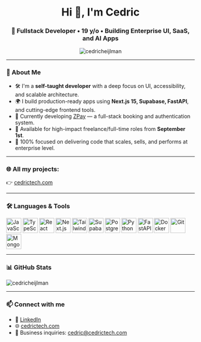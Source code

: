 <h1 align="center">Hi 👋, I'm Cedric</h1>
<h3 align="center">🚀 Fullstack Developer • 19 y/o • Building Enterprise UI, SaaS, and AI Apps</h3>

<p align="center">
  <img src="https://komarev.com/ghpvc/?username=cedricheijlman&label=Profile%20views&color=0e75b6&style=flat" alt="cedricheijlman" />
</p>

---

### 🧠 About Me

- 🛠️ I'm a **self-taught developer** with a deep focus on UI, accessibility, and scalable architecture.
- 🌍 I build production-ready apps using **Next.js 15, Supabase, FastAPI**, and cutting-edge frontend tools.
- 🧩 Currently developing [ZPay](https://cedrictech.com) — a full-stack booking and authentication system.
- 📅 Available for high-impact freelance/full-time roles from **September 1st**.
- 🧱 100% focused on delivering code that scales, sells, and performs at enterprise level.

---

### 🌐 All my projects:
👉 [cedrictech.com](https://cedrictech.com)

---

### 🛠️ Languages & Tools

<p align="left">
  <!-- Modern stack -->
  <img src="https://cdn.jsdelivr.net/gh/devicons/devicon/icons/javascript/javascript-original.svg" width="40" height="40" alt="JavaScript" />
  <img src="https://cdn.jsdelivr.net/gh/devicons/devicon/icons/typescript/typescript-original.svg" width="40" height="40" alt="TypeScript" />
  <img src="https://cdn.jsdelivr.net/gh/devicons/devicon/icons/react/react-original.svg" width="40" height="40" alt="React" />
  <img src="https://cdn.jsdelivr.net/gh/devicons/devicon/icons/nextjs/nextjs-line.svg" width="40" height="40" alt="Next.js" />
  <img src="https://cdn.jsdelivr.net/gh/devicons/devicon/icons/tailwindcss/tailwindcss-plain.svg" width="40" height="40" alt="Tailwind" />
  <img src="https://www.vectorlogo.zone/logos/supabase/supabase-icon.svg" width="40" height="40" alt="Supabase" />
  <img src="https://cdn.jsdelivr.net/gh/devicons/devicon/icons/postgresql/postgresql-original.svg" width="40" height="40" alt="PostgreSQL" />
  <img src="https://cdn.jsdelivr.net/gh/devicons/devicon/icons/python/python-original.svg" width="40" height="40" alt="Python" />
  <img src="https://cdn.jsdelivr.net/gh/devicons/devicon/icons/fastapi/fastapi-original.svg" width="40" height="40" alt="FastAPI" />
  <img src="https://cdn.jsdelivr.net/gh/devicons/devicon/icons/docker/docker-original.svg" width="40" height="40" alt="Docker" />
  <img src="https://cdn.jsdelivr.net/gh/devicons/devicon/icons/git/git-original.svg" width="40" height="40" alt="Git" />
  <img src="https://cdn.jsdelivr.net/gh/devicons/devicon/icons/mongodb/mongodb-original.svg" width="40" height="40" alt="MongoDB" />
</p>

---

### 📊 GitHub Stats

<p>
  <img align="center" src="https://github-readme-stats.vercel.app/api?username=cedricheijlman&show_icons=true&locale=en&theme=react" alt="cedricheijlman" />
</p>

---

### 📫 Connect with me

- 💼 [LinkedIn](https://www.linkedin.com/in/cedricheijlman)
- 🌐 [cedrictech.com](https://cedrictech.com)
- 💌 Business inquiries: cedric@cedrictech.com
